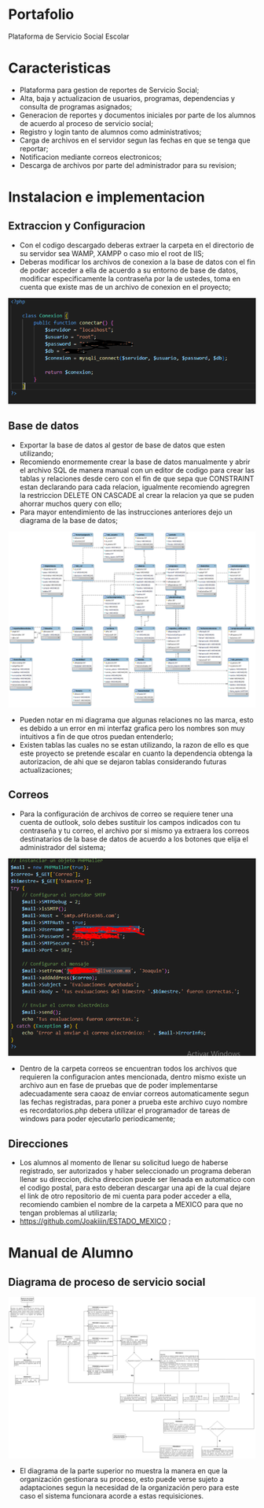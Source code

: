 # Portafolio
Plataforma de Servicio Social Escolar
# Caracteristicas

- Plataforma para gestion de reportes de Servicio Social;
- Alta, baja y actualizacion de usuarios, programas, dependencias y consulta de programas asignados;
- Generacion de reportes y documentos iniciales por parte de los alumnos de acuerdo al proceso de servicio social;
- Registro y login tanto de alumnos como administrativos;
- Carga de archivos en el servidor segun las fechas en que se tenga que reportar;
- Notificacion mediante correos electronicos;
- Descarga de archivos por parte del administrador para su revision;


# Instalacion e implementacion

## Extraccion y Configuracion

- Con el codigo descargado deberas extraer la carpeta en el directorio de su servidor sea WAMP, XAMPP o caso mio el root de IIS;
- Deberas modificar los archivos de conexion a la base de datos con el fin de poder acceder a ella de acuerdo a su entorno de base de datos, modificar especificamente la contraseña por la de ustedes, toma en cuenta que existe mas de un archivo de conexion en el proyecto;

![Ejemplo de imagen](conexionphp.PNG)

## Base de datos

- Exportar la base de datos al gestor de base de datos que esten utilizando;
- Recomiendo enormemente crear la base de datos manualmente y abrir el archivo SQL de manera manual con un editor de codigo para crear las tablas y relaciones desde cero con el fin de que sepa que CONSTRAINT estan declarando para cada relacion, igualmente recomiendo agregren la restriccion DELETE ON CASCADE al crear la relacion ya que se puden ahorrar muchos query con ello;
- Para mayor entendimiento de las instrucciones anteriores dejo un diagrama de la base de datos;

![Ejemplo de imagen](MERBS.png)

- Pueden notar en mi diagrama que algunas relaciones no las marca, esto es debido a un error en mi interfaz grafica pero los nombres son muy intuitivos a fin de que otros puedan entenderlo;
- Existen tablas las cuales no se estan utilizando, la razon de ello es que este proyecto se pretende escalar en cuanto la dependencia obtenga la autorizacion, de ahi que se dejaron tablas considerando futuras actualizaciones;

## Correos
- Para la configuración de archivos de correo se requiere tener una cuenta de outlook, solo debes sustituir los campos indicados con tu contraseña y tu correo, el archivo por si mismo ya extraera los correos destinatarios de la base de datos de acuerdo a los botones que elija el administrador del sistema;

![Ejemplo de imagen](correos.PNG)

- Dentro de la carpeta correos se encuentran todos los archivos que requieren la configuracion antes mencionada, dentro mismo existe un archivo aun en fase de pruebas que de poder implementarse adecuadamente sera caoaz de enviar correos automaticamente segun las fechas registradas, para poner a prueba este archivo cuyo nombre es recordatorios.php debera utilizar el programador de tareas de windows para poder ejecutarlo periodicamente;

## Direcciones
- Los alumnos al momento de llenar su solicitud luego de haberse registrado, ser autorizados y haber seleccionado un programa deberan llenar su direccion, dicha direccion puede ser llenada en automatico con el codigo postal, para esto deberan descargar una api de la cual dejare el link de otro repositorio de mi cuenta para poder acceder a ella, recomiendo cambien el nombre de la carpeta a MEXICO para que no tengan problemas al utilizarla;
- https://github.com/Joakiiin/ESTADO_MEXICO ;

# Manual de Alumno
## Diagrama de proceso de servicio social

![Ejemplo de imagen](DF.png)

- El diagrama de la parte superior no muestra la manera en que la organización gestionara su proceso, esto puede verse sujeto a adaptaciones segun la necesidad de la organización pero para este caso el sistema funcionara acorde a estas requisiciones.


